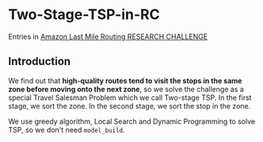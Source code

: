 # Two-Stage-TSP-in-RC

Entries in [Amazon Last Mile Routing  RESEARCH CHALLENGE](https://routingchallenge.mit.edu/)



## Introduction

We find out that **high-quality routes tend to visit the stops in the same zone before moving onto the next zone**, so we solve the challenge as a special Travel Salesman Problem which we call Two-stage TSP. In the first stage, we sort the zone. In the second stage, we sort the stop in the zone.



We use greedy algorithm, Local Search and Dynamic Programming to solve TSP, so we don't need `model_build`.

